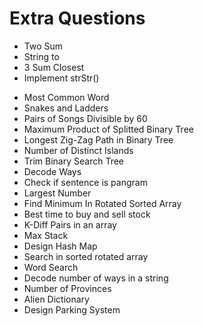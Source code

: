 # Extra Questions

* Two Sum
* String to 
* 3 Sum Closest
* Implement strStr() <!-- Recheck solution for better complexity https://leetcode.com/problems/implement-strstr/-->
<!-- * Maximum Window Substring REDO Hard -->
* Most Common Word
* Snakes and Ladders
* Pairs of Songs Divisible by 60
* Maximum Product of Splitted Binary Tree
* Longest Zig-Zag Path in Binary Tree
* Number of Distinct Islands
* Trim Binary Search Tree <!-- REVISIT LC 669 https://leetcode.com/problems/trim-a-binary-search-tree/ -->
* Decode Ways <!-- REDO LC 91 -->
* Check if sentence is pangram
* Largest Number
* Find Minimum In Rotated Sorted Array <!-- REDO LC 153 https://leetcode.com/problems/find-minimum-in-rotated-sorted-array/ -->
* Best time to buy and sell stock
* K-Diff Pairs in an array <!-- REVISIT LC 532 -->
* Max Stack
* Design Hash Map
* Search in sorted rotated array <!-- REDO -->
* Word Search
* Decode number of ways in a string
* Number of Provinces
* Alien Dictionary <!-- Revisit -->
* Design Parking System